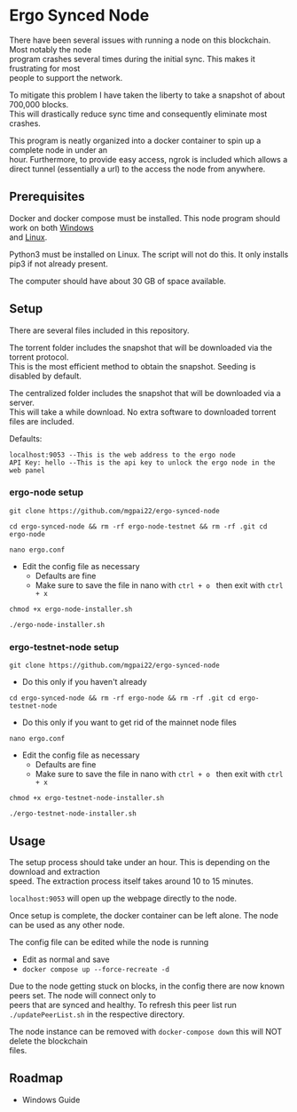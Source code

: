 # Ergo Synced Node

There have been several issues with running a node on this blockchain. Most notably the node \
 program crashes several times during the initial sync. This makes it frustrating for most \
people to support the network.

 To mitigate this problem I have taken the liberty to take a snapshot of about 700,000 blocks. \
 This will drastically reduce sync time and consequently eliminate most crashes.

 This program is neatly organized into a docker container to spin up a complete node in under an \
 hour. Furthermore, to provide easy access, ngrok is included which allows a direct tunnel (essentially a url) to the
 access the node from anywhere.
## Prerequisites

Docker and docker compose must be installed. This node program should work on both [Windows](https://docs.docker.com/desktop/windows/install/) \
and [Linux](https://docs.docker.com/engine/install/).

Python3 must be installed on Linux. The script will not do this. It only installs pip3 if not already present.

The computer should have about 30 GB of space available.
## Setup

There are several files included in this repository.

The torrent folder includes the snapshot that will be downloaded via the torrent protocol. \
This is the most efficient method to obtain the snapshot. Seeding is disabled by default.

The centralized folder includes the snapshot that will be downloaded via a server. \
This will take a while download. No extra software to downloaded torrent files are included.

Defaults:
```
localhost:9053 --This is the web address to the ergo node
API Key: hello --This is the api key to unlock the ergo node in the web panel
```
### ergo-node setup
```
git clone https://github.com/mgpai22/ergo-synced-node
```
```
cd ergo-synced-node && rm -rf ergo-node-testnet && rm -rf .git cd ergo-node
```
```
nano ergo.conf
```
- Edit the config file as necessary
  - Defaults are fine
  - Make sure to save the file in nano with `ctrl + o ` then exit with `ctrl + x`
```
chmod +x ergo-node-installer.sh
```
```
./ergo-node-installer.sh
```
### ergo-testnet-node setup
```
git clone https://github.com/mgpai22/ergo-synced-node
```
- Do this only if you haven't already
```
cd ergo-synced-node && rm -rf ergo-node && rm -rf .git cd ergo-testnet-node
```
- Do this only if you want to get rid of the mainnet node files
```
nano ergo.conf
```
- Edit the config file as necessary
  - Defaults are fine
  - Make sure to save the file in nano with `ctrl + o ` then exit with `ctrl + x`
```
chmod +x ergo-testnet-node-installer.sh
```
```
./ergo-testnet-node-installer.sh
```
## Usage

The setup process should take under an hour. This is depending on the download and extraction \
speed. The extraction process itself takes around 10 to 15 minutes.

`localhost:9053` will open up the webpage directly to the node.

Once setup is complete, the docker container can be left alone. The node can be used as any other node.

The config file can be edited while the node is running
- Edit as normal and save
- `docker compose up --force-recreate -d`

Due to the node getting stuck on blocks, in the config there are now known peers set. The node will connect only to \
peers that are synced and healthy. To refresh this peer list run `./updatePeerList.sh` in the respective directory. 

The node instance  can be removed with `docker-compose down` this will NOT delete the blockchain \
files.

## Roadmap
- Windows Guide
